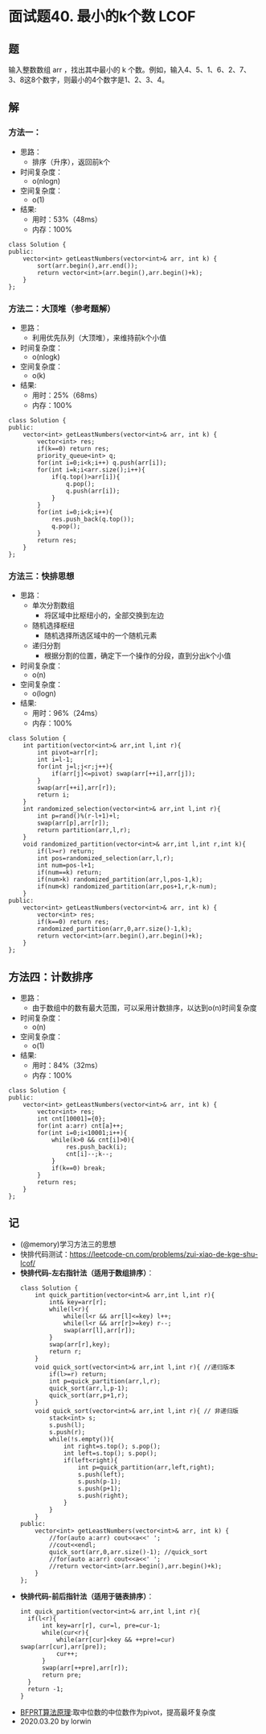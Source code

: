 # 面试题40. 最小的k个数  LCOF

## 题

输入整数数组 arr ，找出其中最小的 k 个数。例如，输入4、5、1、6、2、7、3、8这8个数字，则最小的4个数字是1、2、3、4。

## 解

### 方法一：
- 思路：
  - 排序（升序），返回前k个
- 时间复杂度：
  - o(nlogn)
- 空间复杂度：
  - o(1)
- 结果:
  - 用时：53%（48ms）
  - 内存：100%
```
class Solution {
public:
    vector<int> getLeastNumbers(vector<int>& arr, int k) {
        sort(arr.begin(),arr.end());
        return vector<int>(arr.begin(),arr.begin()+k);
    }
};
```

### 方法二：大顶堆（参考题解）
- 思路：
  - 利用优先队列（大顶堆），来维持前k个小值
- 时间复杂度：
  - o(nlogk)
- 空间复杂度：
  - o(k)
- 结果:
  - 用时：25%（68ms）
  - 内存：100%
```
class Solution {
public:
    vector<int> getLeastNumbers(vector<int>& arr, int k) {
        vector<int> res;
        if(k==0) return res;
        priority_queue<int> q;
        for(int i=0;i<k;i++) q.push(arr[i]);
        for(int i=k;i<arr.size();i++){
            if(q.top()>arr[i]){
                q.pop();
                q.push(arr[i]);
            }
        }
        for(int i=0;i<k;i++){
            res.push_back(q.top());
            q.pop();
        }
        return res;
    }
};
```

### 方法三：快排思想
- 思路：
  - 单次分割数组
    - 将区域中比枢纽小的，全部交换到左边
  - 随机选择枢纽
    - 随机选择所选区域中的一个随机元素
  - 递归分割
    - 根据分割的位置，确定下一个操作的分段，直到分出k个小值
- 时间复杂度：
  - o(n)
- 空间复杂度：
  - o(logn)
- 结果:
  - 用时：96%（24ms）
  - 内存：100%
```
class Solution {
    int partition(vector<int>& arr,int l,int r){
        int pivot=arr[r];
        int i=l-1;
        for(int j=l;j<r;j++){
            if(arr[j]<=pivot) swap(arr[++i],arr[j]);
        }
        swap(arr[++i],arr[r]);
        return i;
    }
    int randomized_selection(vector<int>& arr,int l,int r){
        int p=rand()%(r-l+1)+l;
        swap(arr[p],arr[r]);
        return partition(arr,l,r);
    }
    void randomized_partition(vector<int>& arr,int l,int r,int k){
        if(l>=r) return;
        int pos=randomized_selection(arr,l,r);
        int num=pos-l+1;
        if(num==k) return;
        if(num>k) randomized_partition(arr,l,pos-1,k);
        if(num<k) randomized_partition(arr,pos+1,r,k-num);
    }
public:
    vector<int> getLeastNumbers(vector<int>& arr, int k) {
        vector<int> res;
        if(k==0) return res;
        randomized_partition(arr,0,arr.size()-1,k);
        return vector<int>(arr.begin(),arr.begin()+k); 
    }
};
```

## 方法四：计数排序
- 思路：
  - 由于数组中的数有最大范围，可以采用计数排序，以达到o(n)时间复杂度
- 时间复杂度：
  - o(n)
- 空间复杂度：
  - o(1)
- 结果:
  - 用时：84%（32ms）
  - 内存：100%
```
class Solution {
public:
    vector<int> getLeastNumbers(vector<int>& arr, int k) {
        vector<int> res;
        int cnt[10001]={0};
        for(int a:arr) cnt[a]++;
        for(int i=0;i<10001;i++){
            while(k>0 && cnt[i]>0){
                res.push_back(i);
                cnt[i]--;k--;
            }
            if(k==0) break;
        }
        return res;
    }
};
```

## 记

- (@memory)学习方法三的思想
- 快排代码测试：https://leetcode-cn.com/problems/zui-xiao-de-kge-shu-lcof/
- **快排代码-左右指针法（适用于数组排序）**：
  ```
  class Solution {
      int quick_partition(vector<int>& arr,int l,int r){
          int& key=arr[r];
          while(l<r){
              while(l<r && arr[l]<=key) l++;
              while(l<r && arr[r]>=key) r--;
              swap(arr[l],arr[r]);
          }
          swap(arr[r],key);
          return r;
      }
      void quick_sort(vector<int>& arr,int l,int r){ //递归版本
          if(l>=r) return;
          int p=quick_partition(arr,l,r);
          quick_sort(arr,l,p-1);
          quick_sort(arr,p+1,r);
      }
      void quick_sort(vector<int>& arr,int l,int r){ // 非递归版
          stack<int> s;
          s.push(l);
          s.push(r);
          while(!s.empty()){
              int right=s.top(); s.pop();
              int left=s.top(); s.pop();
              if(left<right){
                  int p=quick_partition(arr,left,right);
                  s.push(left);
                  s.push(p-1);
                  s.push(p+1);
                  s.push(right);
              }
          }
      }
  public:
      vector<int> getLeastNumbers(vector<int>& arr, int k) {
          //for(auto a:arr) cout<<a<<' ';
          //cout<<endl;
          quick_sort(arr,0,arr.size()-1); //quick_sort
          //for(auto a:arr) cout<<a<<' ';
          //return vector<int>(arr.begin(),arr.begin()+k);
      }
  };
  ```
- **快排代码-前后指针法（适用于链表排序）**：
  ```
  int quick_partition(vector<int>& arr,int l,int r){
    if(l<r){
        int key=arr[r], cur=l, pre=cur-1;
        while(cur<r){
            while(arr[cur]<key && ++pre!=cur) swap(arr[cur],arr[pre]);
            cur++;
        }
        swap(arr[++pre],arr[r]);
        return pre;
    }
    return -1;
  }
  ```
- [BFPRT算法原理](https://zhuanlan.zhihu.com/p/31498036):取中位数的中位数作为pivot，提高最坏复杂度
- 2020.03.20 by lorwin